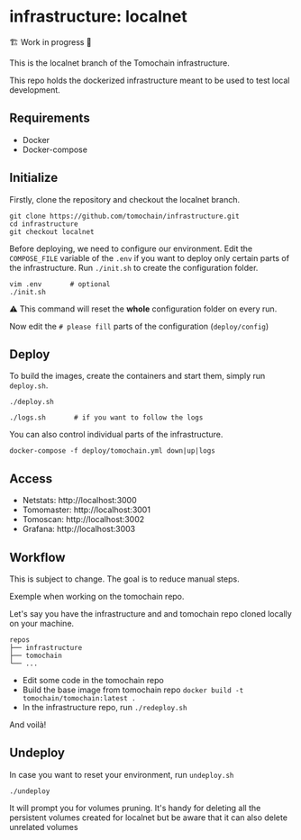 # infrastructure: localnet

🏗️ Work in progress 🚧

This is the localnet branch of the Tomochain infrastructure.

This repo holds the dockerized infrastructure meant to be used to test local development.

## Requirements

- Docker
- Docker-compose

## Initialize

Firstly, clone the repository and checkout the localnet branch.

```
git clone https://github.com/tomochain/infrastructure.git
cd infrastructure
git checkout localnet
```

Before deploying, we need to configure our environment.
Edit the `COMPOSE_FILE` variable of the `.env` if you want to deploy only certain parts of the infrastructure.
Run `./init.sh` to create the configuration folder.

```
vim .env       # optional
./init.sh
```

⚠️ This command will reset the **whole** configuration folder on every run.

Now edit the `# please fill` parts of the configuration (`deploy/config`)

## Deploy

To build the images, create the containers and start them, simply run `deploy.sh`.

```
./deploy.sh

./logs.sh       # if you want to follow the logs
```

You can also control individual parts of the infrastructure.

```
docker-compose -f deploy/tomochain.yml down|up|logs
```

## Access

- Netstats: http://localhost:3000
- Tomomaster: http://localhost:3001
- Tomoscan: http://localhost:3002
- Grafana: http://localhost:3003

## Workflow

This is subject to change. The goal is to reduce manual steps.

Exemple when working on the tomochain repo.

Let's say you have the infrastructure and and tomochain repo cloned locally on your machine.

```
repos
├── infrastructure
├── tomochain
└── ...
```

- Edit some code in the tomochain repo
- Build the base image from tomochain repo `docker build -t tomochain/tomochain:latest .`
- In the infrastructure repo, run `./redeploy.sh`

And voilà!

## Undeploy

In case you want to reset your environment, run `undeploy.sh`

```
./undeploy
```

It will prompt you for volumes pruning. It's handy for deleting all the persistent volumes created for localnet but be aware that it can also delete unrelated volumes
